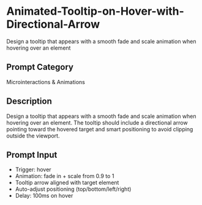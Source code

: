 # Animated-Tooltip-on-Hover-with-Directional-Arrow
Design a tooltip that appears with a smooth fade and scale animation when hovering over an element

## Prompt Category
Microinteractions & Animations

## Description
Design a tooltip that appears with a smooth fade and scale animation when hovering over an element. The tooltip should include a directional arrow pointing toward the hovered target and smart positioning to avoid clipping outside the viewport.

## Prompt Input
- Trigger: hover
- Animation: fade in + scale from 0.9 to 1
- Tooltip arrow aligned with target element
- Auto-adjust positioning (top/bottom/left/right)
- Delay: 100ms on hover

